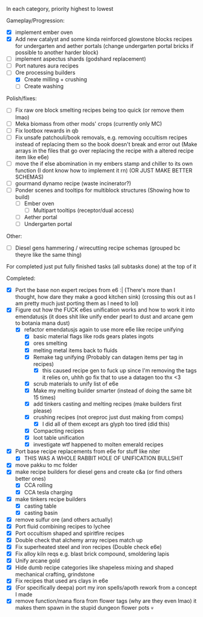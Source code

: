 In each category, priority highest to lowest

Gameplay/Progression:
- [x] implement ember oven
- [x] Add new catalyst and some kinda reinforced glowstone blocks recipes for undergarten and aether portals (change undergarten portal bricks if possible to another harder block)
- [ ] implement aspectus shards (godshard replacement)
- [ ] Port natures aura recipes
- [ ] Ore processing builders
	- [x] Create milling + crushing
	- [ ] Create washing

Polish/fixes:
- [ ] Fix raw ore block smelting recipes being too quick (or remove them lmao)
- [ ] Meka biomass from other mods' crops (currently only MC)
- [ ] Fix lootbox rewards in qb
- [ ] Fix unsafe patchouli/book removals, e.g. removing occultism recipes instead of replacing them so the book doesn't break and error out (Make arrays in the files that go over replacing the recipe with a altered recipe item like e6e)
- [ ] move the if else abomination in my embers stamp and chiller to its own function (I dont know how to implement it rn) (OR JUST MAKE BETTER SCHEMAS)
- [ ] gourmand dynamo recipe (waste incinerator?)
- [ ] Ponder scenes and tooltips for multiblock structures (Showing how to build)
	- [ ] Ember oven
		- [ ] Multipart tooltips (receptor/dual access)
	- [ ] Aether portal
	- [ ] Undergarten portal

Other:
- [ ] Diesel gens hammering / wirecutting recipe schemas (grouped bc theyre like the same thing)


For completed just put fully finished tasks (all subtasks done) at the top of it

Completed:
- [x] Port the base non expert recipes from e6 :| (There's more than I thought, how dare they make a good kitchen sink) (crossing this out as I am pretty much just porting them as I need to lol)
- [x] Figure out how the FUCK e6es unification works and how to work it into emendatusjs (it does shit like unify ender pearl to dust and arcane gem to botania mana dust)
	- [x] refactor emendatusjs again to use more e6e like recipe unifying
		- [x] basic material flags like rods gears plates ingots
		- [x] ores smelting
		- [x] melting metal items back to fluids
		- [x] Remake tag unifying (Probably can datagen items per tag in recipes)
			- [x] this caused recipe gen to fuck up since I'm removing the tags it relies on, uhhh go fix that to use a datagen too thx <3
		- [x] scrub materials to unify list of e6e 
		- [x] Make my melting builder smarter (instead of doing the same bit 15 times)
		- [x] add tinkers casting and melting recipes (make builders first please)
		- [x] crushing recipes (not oreproc just dust making from comps)
			- [x] I did all of them except ars glyph too tired (did this)
		- [x] Compacting recipes
		- [x] loot table unification
		- [x] investigate wtf happened to molten emerald recipes
- [x] Port base recipe replacements from e6e for stuff like niter 
	- [x] THIS WAS A WHOLE RABBIT HOLE OF UNIFICATION BULLSHIT
- [x] move pakku to mc folder
- [x] make recipe builders for diesel gens and create c&a (or find others better ones)
	- [x] CCA rolling
	- [x] CCA tesla charging
- [x] make tinkers recipe builders
	- [x] casting table
	- [x] casting basin
- [x] remove sulfur ore (and others actually)
- [x] Port fluid combining recipes to lychee
- [x] Port occultism shaped and spiritfire recipes
- [x] Double check that alchemy array recipes match up
- [x] Fix superheated steel and iron recipes (Double check e6e)
- [x] Fix alloy kiln reqs e.g. blast brick compound, smoldering lapis
- [x] Unify arcane gold
- [x] Hide dumb recipe categories like shapeless mixing and shaped mechanical crafting, grindstone
- [x] Fix recipes that used ars clays in e6e
- [x] (For specifically deepa) port my iron spells/apoth rework from a concept I made
- [x] remove function/mana flora from flower tags (why are they even lmao) it makes them spawn in the stupid dungeon flower pots :skull: